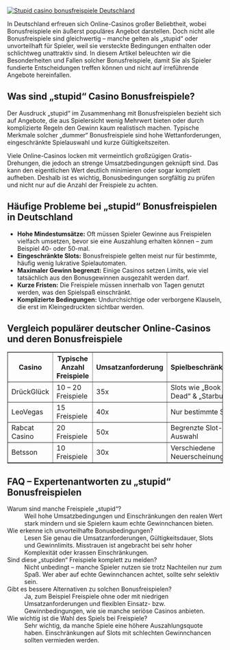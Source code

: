 [![Stupid casino bonusfreispiele Deutschland](https://123-caf.pages.dev/gitsignup.png)](https://vrmoo.ru/Bt82HjjY)

<div> <p>In Deutschland erfreuen sich Online-Casinos großer Beliebtheit, wobei Bonusfreispiele ein äußerst populäres Angebot darstellen. Doch nicht alle Bonusfreispiele sind gleichwertig – manche gelten als „stupid“ oder unvorteilhaft für Spieler, weil sie versteckte Bedingungen enthalten oder schlichtweg unattraktiv sind. In diesem Artikel beleuchten wir die Besonderheiten und Fallen solcher Bonusfreispiele, damit Sie als Spieler fundierte Entscheidungen treffen können und nicht auf irreführende Angebote hereinfallen.</p>  <h2>Was sind „stupid“ Casino Bonusfreispiele?</h2> <p>Der Ausdruck „stupid“ im Zusammenhang mit Bonusfreispielen bezieht sich auf Angebote, die aus Spielersicht wenig Mehrwert bieten oder durch komplizierte Regeln den Gewinn kaum realistisch machen. Typische Merkmale solcher „dummer“ Bonusfreispiele sind hohe Wettanforderungen, eingeschränkte Spielauswahl und kurze Gültigkeitszeiten.</p> <p>Viele Online-Casinos locken mit vermeintlich großzügigen Gratis-Drehungen, die jedoch an strenge Umsatzbedingungen geknüpft sind. Das kann den eigentlichen Wert deutlich minimieren oder sogar komplett aufheben. Deshalb ist es wichtig, Bonusbedingungen sorgfältig zu prüfen und nicht nur auf die Anzahl der Freispiele zu achten.</p>  <h2>Häufige Probleme bei „stupid“ Bonusfreispielen in Deutschland</h2> <ul> <li><strong>Hohe Mindestumsätze:</strong> Oft müssen Spieler Gewinne aus Freispielen vielfach umsetzen, bevor sie eine Auszahlung erhalten können – zum Beispiel 40- oder 50-mal.</li> <li><strong>Eingeschränkte Slots:</strong> Bonusfreispiele gelten meist nur für bestimmte, häufig wenig lukrative Spielautomaten.</li> <li><strong>Maximaler Gewinn begrenzt:</strong> Einige Casinos setzen Limits, wie viel tatsächlich aus den Bonusgewinnen ausgezahlt werden darf.</li> <li><strong>Kurze Fristen:</strong> Die Freispiele müssen innerhalb von Tagen genutzt werden, was den Spielspaß einschränkt.</li> <li><strong>Komplizierte Bedingungen:</strong> Undurchsichtige oder verborgene Klauseln, die erst im Kleingedruckten sichtbar werden.</li> </ul>  <h2>Vergleich populärer deutscher Online-Casinos und deren Bonusfreispiele</h2> <table border="1" cellpadding="8" cellspacing="0"> <thead> <tr> <th>Casino</th> <th>Typische Anzahl Freispiele</th> <th>Umsatzanforderung</th> <th>Spielbeschränkungen</th> <th>Maximaler Gewinn</th> </tr> </thead> <tbody> <tr> <td>DrückGlück</td> <td>10 – 20 Freispiele</td> <td>35x</td> <td>Slots wie „Book of Dead“ &amp; „Starburst“</td> <td>100 €</td> </tr> <tr> <td>LeoVegas</td> <td>15 Freispiele</td> <td>40x</td> <td>Nur bestimmte Slots</td> <td>50 €</td> </tr> <tr> <td>Rabcat Casino</td> <td>20 Freispiele</td> <td>50x</td> <td>Begrenzte Slot-Auswahl</td> <td>75 €</td> </tr> <tr> <td>Betsson</td> <td>10 Freispiele</td> <td>30x</td> <td>Verschiedene Neuerscheinungen</td> <td>150 €</td> </tr> </tbody> </table>  <h2>FAQ – Expertenantworten zu „stupid“ Bonusfreispielen</h2> <dl> <dt>Warum sind manche Freispiele „stupid“?</dt> <dd>Weil hohe Umsatzbedingungen und Einschränkungen den realen Wert stark mindern und sie Spielern kaum echte Gewinnchancen bieten.</dd>  <dt>Wie erkenne ich unvorteilhafte Bonusbedingungen?</dt> <dd>Lesen Sie genau die Umsatzanforderungen, Gültigkeitsdauer, Slots und Gewinnlimits. Misstrauen ist angebracht bei sehr hoher Komplexität oder krassen Einschränkungen.</dd>  <dt>Sind diese „stupiden“ Freispiele komplett zu meiden?</dt> <dd>Nicht unbedingt – manche Spieler nutzen sie trotz Nachteilen nur zum Spaß. Wer aber auf echte Gewinnchancen achtet, sollte sehr selektiv sein.</dd>  <dt>Gibt es bessere Alternativen zu solchen Bonusfreispielen?</dt> <dd>Ja, zum Beispiel Freispiele ohne oder mit niedrigen Umsatzanforderungen und flexiblen Einsatz- bzw. Gewinnbedingungen, wie sie manche seriöse Casinos anbieten.</dd>  <dt>Wie wichtig ist die Wahl des Spiels bei Freispiele?</dt> <dd>Sehr wichtig, da manche Spiele eine höhere Auszahlungsquote haben. Einschränkungen auf Slots mit schlechten Gewinnchancen sollten vermieden werden.</dd> </dl> </div>